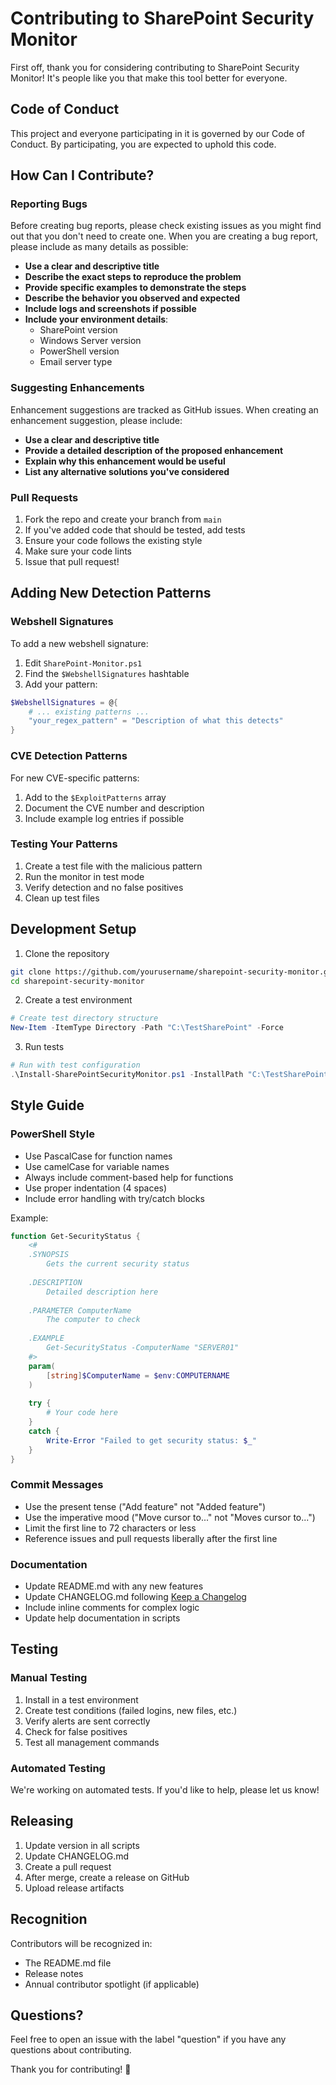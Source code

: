 # Contributing to SharePoint Security Monitor

First off, thank you for considering contributing to SharePoint Security Monitor! It's people like you that make this tool better for everyone.

## Code of Conduct

This project and everyone participating in it is governed by our Code of Conduct. By participating, you are expected to uphold this code.

## How Can I Contribute?

### Reporting Bugs

Before creating bug reports, please check existing issues as you might find out that you don't need to create one. When you are creating a bug report, please include as many details as possible:

* **Use a clear and descriptive title**
* **Describe the exact steps to reproduce the problem**
* **Provide specific examples to demonstrate the steps**
* **Describe the behavior you observed and expected**
* **Include logs and screenshots if possible**
* **Include your environment details**:
  - SharePoint version
  - Windows Server version
  - PowerShell version
  - Email server type

### Suggesting Enhancements

Enhancement suggestions are tracked as GitHub issues. When creating an enhancement suggestion, please include:

* **Use a clear and descriptive title**
* **Provide a detailed description of the proposed enhancement**
* **Explain why this enhancement would be useful**
* **List any alternative solutions you've considered**

### Pull Requests

1. Fork the repo and create your branch from `main`
2. If you've added code that should be tested, add tests
3. Ensure your code follows the existing style
4. Make sure your code lints
5. Issue that pull request!

## Adding New Detection Patterns

### Webshell Signatures

To add a new webshell signature:

1. Edit `SharePoint-Monitor.ps1`
2. Find the `$WebshellSignatures` hashtable
3. Add your pattern:

```powershell
$WebshellSignatures = @{
    # ... existing patterns ...
    "your_regex_pattern" = "Description of what this detects"
}
```

### CVE Detection Patterns

For new CVE-specific patterns:

1. Add to the `$ExploitPatterns` array
2. Document the CVE number and description
3. Include example log entries if possible

### Testing Your Patterns

1. Create a test file with the malicious pattern
2. Run the monitor in test mode
3. Verify detection and no false positives
4. Clean up test files

## Development Setup

1. Clone the repository
```bash
git clone https://github.com/yourusername/sharepoint-security-monitor.git
cd sharepoint-security-monitor
```

2. Create a test environment
```powershell
# Create test directory structure
New-Item -ItemType Directory -Path "C:\TestSharePoint" -Force
```

3. Run tests
```powershell
# Run with test configuration
.\Install-SharePointSecurityMonitor.ps1 -InstallPath "C:\TestSharePoint" -SkipEmailTest
```

## Style Guide

### PowerShell Style

* Use PascalCase for function names
* Use camelCase for variable names
* Always include comment-based help for functions
* Use proper indentation (4 spaces)
* Include error handling with try/catch blocks

Example:
```powershell
function Get-SecurityStatus {
    <#
    .SYNOPSIS
        Gets the current security status
    
    .DESCRIPTION
        Detailed description here
    
    .PARAMETER ComputerName
        The computer to check
    
    .EXAMPLE
        Get-SecurityStatus -ComputerName "SERVER01"
    #>
    param(
        [string]$ComputerName = $env:COMPUTERNAME
    )
    
    try {
        # Your code here
    }
    catch {
        Write-Error "Failed to get security status: $_"
    }
}
```

### Commit Messages

* Use the present tense ("Add feature" not "Added feature")
* Use the imperative mood ("Move cursor to..." not "Moves cursor to...")
* Limit the first line to 72 characters or less
* Reference issues and pull requests liberally after the first line

### Documentation

* Update README.md with any new features
* Update CHANGELOG.md following [Keep a Changelog](https://keepachangelog.com/)
* Include inline comments for complex logic
* Update help documentation in scripts

## Testing

### Manual Testing

1. Install in a test environment
2. Create test conditions (failed logins, new files, etc.)
3. Verify alerts are sent correctly
4. Check for false positives
5. Test all management commands

### Automated Testing

We're working on automated tests. If you'd like to help, please let us know!

## Releasing

1. Update version in all scripts
2. Update CHANGELOG.md
3. Create a pull request
4. After merge, create a release on GitHub
5. Upload release artifacts

## Recognition

Contributors will be recognized in:
* The README.md file
* Release notes
* Annual contributor spotlight (if applicable)

## Questions?

Feel free to open an issue with the label "question" if you have any questions about contributing.

Thank you for contributing! 🎉